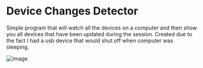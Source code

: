 # Device Changes Detector
Simple program that will watch all the devices on a computer and then show you all devices that have been updated during the session. Created due to the fact I had a usb device that would shut off when computer was sleeping.

![image](https://github.com/JoshuaSimpson1/DeviceChangeDetection/assets/114563088/62d452aa-fafd-4730-b914-041a9b23bc63)
